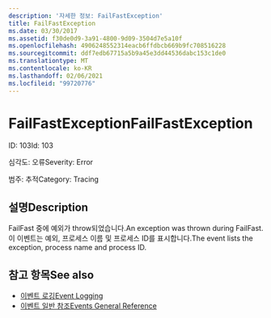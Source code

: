 ```yaml
---
description: '자세한 정보: FailFastException'
title: FailFastException
ms.date: 03/30/2017
ms.assetid: f30de0d9-3a91-4800-9d09-3504d7e5a10f
ms.openlocfilehash: 4906248552314eacb6ffdbcb669b9fc708516228
ms.sourcegitcommit: ddf7edb67715a5b9a45e3dd44536dabc153c1de0
ms.translationtype: MT
ms.contentlocale: ko-KR
ms.lasthandoff: 02/06/2021
ms.locfileid: "99720776"
---
```

# <a name="failfastexception"></a><span data-ttu-id="30ab0-103">FailFastException</span><span class="sxs-lookup"><span data-stu-id="30ab0-103">FailFastException</span></span>

<span data-ttu-id="30ab0-104">ID: 103</span><span class="sxs-lookup"><span data-stu-id="30ab0-104">Id: 103</span></span>  
  
 <span data-ttu-id="30ab0-105">심각도: 오류</span><span class="sxs-lookup"><span data-stu-id="30ab0-105">Severity: Error</span></span>  
  
 <span data-ttu-id="30ab0-106">범주: 추적</span><span class="sxs-lookup"><span data-stu-id="30ab0-106">Category: Tracing</span></span>  
  
## <a name="description"></a><span data-ttu-id="30ab0-107">설명</span><span class="sxs-lookup"><span data-stu-id="30ab0-107">Description</span></span>  

 <span data-ttu-id="30ab0-108">FailFast 중에 예외가 throw되었습니다.</span><span class="sxs-lookup"><span data-stu-id="30ab0-108">An exception was thrown during FailFast.</span></span> <span data-ttu-id="30ab0-109">이 이벤트는 예외, 프로세스 이름 및 프로세스 ID를 표시합니다.</span><span class="sxs-lookup"><span data-stu-id="30ab0-109">The event lists the exception, process name and process ID.</span></span>  
  
## <a name="see-also"></a><span data-ttu-id="30ab0-110">참고 항목</span><span class="sxs-lookup"><span data-stu-id="30ab0-110">See also</span></span>

- [<span data-ttu-id="30ab0-111">이벤트 로깅</span><span class="sxs-lookup"><span data-stu-id="30ab0-111">Event Logging</span></span>](index.md)
- [<span data-ttu-id="30ab0-112">이벤트 일반 참조</span><span class="sxs-lookup"><span data-stu-id="30ab0-112">Events General Reference</span></span>](events-general-reference.md)

